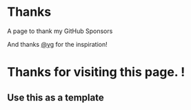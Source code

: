 # Thanks
 A page to thank my GitHub Sponsors

And thanks [@yg](https://gitlab.com/yo) for the inspiration!

# Thanks for visiting this page. !
## Use this as a template
